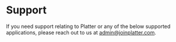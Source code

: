 # Support

If you need support relating to Platter or any of the below supported applications, please reach out to us at admin@joinplatter.com.
